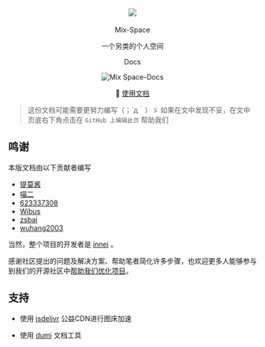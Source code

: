 <div align="center">

# ![](https://cdn.jsdelivr.net/gh/mx-space/docs-images@master/favicon.svg)
Mix-Space

一个另类的个人空间

Docs

![Mix Space-Docs](https://cdn.jsdelivr.net/gh/mx-space/docs-images@latest/images/docs-home.png)



📖 [使用文档](https://mx-docs.shizuri.net)

</div>



> 这份文档可能需要更努力编写（；´д｀）ゞ
> 如果在文中发现不妥，在文中页底右下角点击在 `GitHub 上编辑此页` 帮助我们

## 鸣谢
本版文档由以下贡献者编写

- [提莫酱](https://www.timochan.cn)
- [喵二](https://www.miaoer.xyz)
- [623337308](https://blog.cqsjyz.com)
- [Wibus](https://iucky.cn)
- [zsbai](https://github.com/zsbai) 
- [wuhang2003 ](https://github.com/wuhang2003)

当然，整个项目的开发者是 [innei](https://innei.ren) 。

感谢社区提出的问题及解决方案、帮助笔者简化许多步骤，也欢迎更多人能够参与到我们的开源社区中[帮助我们优化项目](https://github.com/mx-space)。


## 支持
- 使用 [jsdelivr](https://www.jsdelivr.com) 公益CDN进行图床加速

- 使用 [dumi](https://github.com/umijs/dumi) 文档工具
